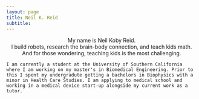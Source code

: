 ```yaml
---
layout: page
title: Neil K. Reid
subtitle: 
---
```


<div align="center">My name is Neil Koby Reid.  <br />
  I build robots, research the brain-body connection, and teach kids math.  <br />
  And for those wondering, teaching kids is the most challenging. </div>

    I am currently a student at the University of Southern California where I am working on my master's in Biomedical Engineering. Prior to this I spent my undergradute getting a bachelors in Biophysics with a minor in Health Care Studies. I am applying to medical school and working in a medical device start-up alongside my current work as a tutor.

